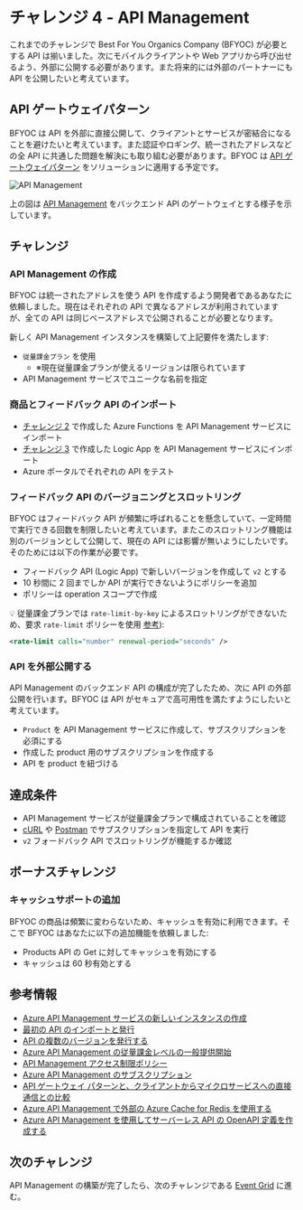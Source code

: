 # チャレンジ 4 - API Management

これまでのチャレンジで Best For You Organics Company (BFYOC) が必要とする API は揃いました。次にモバイルクライアントや Web アプリから呼び出せるよう、外部に公開する必要があります。また将来的には外部のパートナーにも API を公開したいと考えています。

## API ゲートウェイパターン

BFYOC は API を外部に直接公開して、クライアントとサービスが密結合になることを避けたいと考えています。また認証やロギング、統一されたアドレスなどの全 API に共通した問題を解決にも取り組む必要があります。BFYOC は [API ゲートウェイパターン](https://docs.microsoft.com/ja-jp/dotnet/architecture/microservices/architect-microservice-container-applications/direct-client-to-microservice-communication-versus-the-api-gateway-pattern#what-is-the-api-gateway-pattern) をソリューションに適用する予定です。

![API Management](../Images/challenge4.png)

上の図は [API Management](https://docs.microsoft.com/ja-jp/azure/api-management/) をバックエンド API のゲートウェイとする様子を示しています。

## チャレンジ

### API Management の作成

BFYOC は統一されたアドレスを使う API を作成するよう開発者であるあなたに依頼しました。現在はそれぞれの API で異なるアドレスが利用されていますが、全ての API は同じベースアドレスで公開されることが必要となります。

新しく API Management インスタンスを構築して上記要件を満たします:

* `従量課金プラン` を使用
  * ※現在従量課金プランが使えるリージョンは限られています
* API Management サービスでユニークな名前を指定

### 商品とフィードバック API のインポート

* [チャレンジ 2](..//challenge-2-Cosmos-DB-and-Azure-Functions/readme.md) で作成した Azure Functions を API Management サービスにインポート
* [チャレンジ 3](..//challenge-3-Logic-Apps/readme.md) で作成した Logic App を API Management サービスにインポート
* Azure ポータルでそれぞれの API をテスト

### フィードバック API のバージョニングとスロットリング

BFYOC はフィードバック API が頻繁に呼ばれることを懸念していて、一定時間で実行できる回数を制限したいと考えています。またこのスロットリング機能は別のバージョンとして公開して、現在の API には影響が無いようにしたいです。そのためには以下の作業が必要です。

* フィードバック API (Logic App) で新しいバージョンを作成して `v2` とする
* 10 秒間に 2 回までしか API が実行できないようにポリシーを追加
* ポリシーは operation スコープで作成

:bulb: 従量課金プランでは `rate-limit-by-key` によるスロットリングができないため、要求 `rate-limit` ポリシーを使用 [参考](https://docs.microsoft.com/ja-jp/azure/api-management/api-management-sample-flexible-throttling#custom-key-based-throttling)):

``` XML
<rate-limit calls="number" renewal-period="seconds" />
```

### API を外部公開する

API Management のバックエンド API の構成が完了したため、次に API の外部公開を行います。BFYOC は API がセキュアで高可用性を満たすようにしたいと考えています。

* `Product` を API Management サービスに作成して、サブスクリプションを必須にする
* 作成した product 用のサブスクリプションを作成する
* API を product を紐づける

## 達成条件

* API Management サービスが従量課金プランで構成されていることを確認
* [cURL](https://curl.haxx.se/) や [Postman](https://www.getpostman.com/) でサブスクリプションを指定して API を実行
* `v2` フォードバック API でスロットリングが機能するか確認

## ボーナスチャレンジ

### キャッシュサポートの追加

BFYOC の商品は頻繁に変わらないため、キャッシュを有効に利用できます。そこで BFYOC はあなたに以下の追加機能を依頼しました:

* Products API の Get に対してキャッシュを有効にする
* キャッシュは 60 秒有効とする

## 参考情報

* [Azure API Management サービスの新しいインスタンスの作成](https://docs.microsoft.com/ja-jp/azure/api-management/get-started-create-service-instance)
* [最初の API のインポートと発行](https://docs.microsoft.com/ja-jp/azure/api-management/import-and-publish)
* [API の複数のバージョンを発行する](https://docs.microsoft.com/ja-jp/azure/api-management/api-management-get-started-publish-versions)
* [Azure API Management の従量課金レベルの一般提供開始](https://azure.microsoft.com/ja-jp/updates/azure-api-management-consumption-tier-is-now-generally-available/)
* [API Management アクセス制限ポリシー](https://docs.microsoft.com/ja-jp/azure/api-management/api-management-access-restriction-policies#AccessRestrictionPolicies)
* [Azure API Management のサブスクリプション](https://docs.microsoft.com/ja-jp/azure/api-management/api-management-subscriptions)
* [API ゲートウェイ パターンと、クライアントからマイクロサービスへの直接通信との比較](https://docs.microsoft.com/ja-jp/dotnet/architecture/microservices/architect-microservice-container-applications/direct-client-to-microservice-communication-versus-the-api-gateway-pattern)
* [Azure API Management で外部の Azure Cache for Redis を使用する](https://docs.microsoft.com/ja-jp/azure/api-management/api-management-howto-cache-external)
* [Azure API Management を使用してサーバーレス API の OpenAPI 定義を作成する](https://docs.microsoft.com/ja-jp/azure/azure-functions/functions-openapi-definition)

## 次のチャレンジ

API Management の構築が完了したら、次のチャレンジである [Event Grid](..//Challenge-5-Event-Grid/readme.md) に進む。
